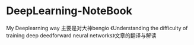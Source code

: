 # DeepLearning-NoteBook
My Deeplearning way
主要是对大神bengio 《Understanding the difficulty of training deep deedforward neural networks》文章的翻译与解读
